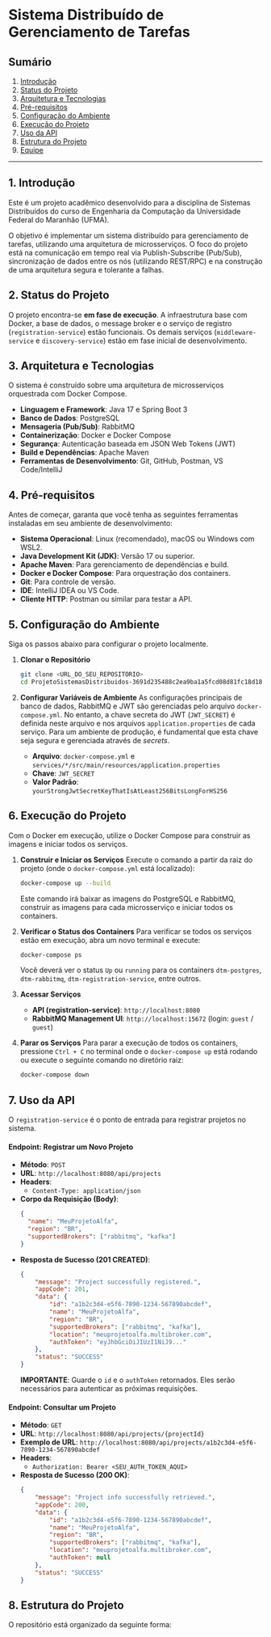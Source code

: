 # Sistema Distribuído de Gerenciamento de Tarefas

## Sumário

1.  [Introdução](#1-introdução)
2.  [Status do Projeto](#2-status-do-projeto)
3.  [Arquitetura e Tecnologias](#3-arquitetura-e-tecnologias)
4.  [Pré-requisitos](#4-pré-requisitos)
5.  [Configuração do Ambiente](#5-configuração-do-ambiente)
6.  [Execução do Projeto](#6-execução-do-projeto)
7.  [Uso da API](#7-uso-da-api)
8.  [Estrutura do Projeto](#8-estrutura-do-projeto)
9.  [Equipe](#9-equipe)

---

## 1. Introdução

Este é um projeto acadêmico desenvolvido para a disciplina de Sistemas Distribuídos do curso de Engenharia da Computação da Universidade Federal do Maranhão (UFMA).

O objetivo é implementar um sistema distribuído para gerenciamento de tarefas, utilizando uma arquitetura de microsserviços. O foco do projeto está na comunicação em tempo real via Publish-Subscribe (Pub/Sub), sincronização de dados entre os nós (utilizando REST/RPC) e na construção de uma arquitetura segura e tolerante a falhas.

## 2. Status do Projeto

O projeto encontra-se **em fase de execução**. A infraestrutura base com Docker, a base de dados, o message broker e o serviço de registro (`registration-service`) estão funcionais. Os demais serviços (`middleware-service` e `discovery-service`) estão em fase inicial de desenvolvimento.

## 3. Arquitetura e Tecnologias

O sistema é construído sobre uma arquitetura de microsserviços orquestrada com Docker Compose.

* **Linguagem e Framework**: Java 17 e Spring Boot 3
* **Banco de Dados**: PostgreSQL
* **Mensageria (Pub/Sub)**: RabbitMQ
* **Containerização**: Docker e Docker Compose
* **Segurança**: Autenticação baseada em JSON Web Tokens (JWT)
* **Build e Dependências**: Apache Maven
* **Ferramentas de Desenvolvimento**: Git, GitHub, Postman, VS Code/IntelliJ

## 4. Pré-requisitos

Antes de começar, garanta que você tenha as seguintes ferramentas instaladas em seu ambiente de desenvolvimento:

* **Sistema Operacional**: Linux (recomendado), macOS ou Windows com WSL2.
* **Java Development Kit (JDK)**: Versão 17 ou superior.
* **Apache Maven**: Para gerenciamento de dependências e build.
* **Docker e Docker Compose**: Para orquestração dos containers.
* **Git**: Para controle de versão.
* **IDE**: IntelliJ IDEA ou VS Code.
* **Cliente HTTP**: Postman ou similar para testar a API.

## 5. Configuração do Ambiente

Siga os passos abaixo para configurar o projeto localmente.

1.  **Clonar o Repositório**
    ```bash
    git clone <URL_DO_SEU_REPOSITÓRIO>
    cd ProjetoSistemasDistribuidos-3691d235488c2ea9ba1a5fcd08d81fc18d180dcd
    ```

2.  **Configurar Variáveis de Ambiente**
    As configurações principais de banco de dados, RabbitMQ e JWT são gerenciadas pelo arquivo `docker-compose.yml`. No entanto, a chave secreta do JWT (`JWT_SECRET`) é definida neste arquivo e nos arquivos `application.properties` de cada serviço. Para um ambiente de produção, é fundamental que esta chave seja segura e gerenciada através de *secrets*.

    * **Arquivo**: `docker-compose.yml` e `services/*/src/main/resources/application.properties`
    * **Chave**: `JWT_SECRET`
    * **Valor Padrão**: `yourStrongJwtSecretKeyThatIsAtLeast256BitsLongForHS256`

## 6. Execução do Projeto

Com o Docker em execução, utilize o Docker Compose para construir as imagens e iniciar todos os serviços.

1.  **Construir e Iniciar os Serviços**
    Execute o comando a partir da raiz do projeto (onde o `docker-compose.yml` está localizado):
    ```bash
    docker-compose up --build
    ```
    Este comando irá baixar as imagens do PostgreSQL e RabbitMQ, construir as imagens para cada microsserviço e iniciar todos os containers.

2.  **Verificar o Status dos Containers**
    Para verificar se todos os serviços estão em execução, abra um novo terminal e execute:
    ```bash
    docker-compose ps
    ```
    Você deverá ver o status `Up` ou `running` para os containers `dtm-postgres`, `dtm-rabbitmq`, `dtm-registration-service`, entre outros.

3.  **Acessar Serviços**
    * **API (registration-service)**: `http://localhost:8080`
    * **RabbitMQ Management UI**: `http://localhost:15672` (login: `guest` / `guest`)

4.  **Parar os Serviços**
    Para parar a execução de todos os containers, pressione `Ctrl + C` no terminal onde o `docker-compose up` está rodando ou execute o seguinte comando no diretório raiz:
    ```bash
    docker-compose down
    ```

## 7. Uso da API

O `registration-service` é o ponto de entrada para registrar projetos no sistema.

#### **Endpoint: Registrar um Novo Projeto**

* **Método**: `POST`
* **URL**: `http://localhost:8080/api/projects`
* **Headers**:
    * `Content-Type: application/json`
* **Corpo da Requisição (Body)**:
    ```json
    {
      "name": "MeuProjetoAlfa",
      "region": "BR",
      "supportedBrokers": ["rabbitmq", "kafka"]
    }
    ```
* **Resposta de Sucesso (201 CREATED)**:
    ```json
    {
        "message": "Project successfully registered.",
        "appCode": 201,
        "data": {
            "id": "a1b2c3d4-e5f6-7890-1234-567890abcdef",
            "name": "MeuProjetoAlfa",
            "region": "BR",
            "supportedBrokers": ["rabbitmq", "kafka"],
            "location": "meuprojetoalfa.multibroker.com",
            "authToken": "eyJhbGciOiJIUzI1NiJ9..."
        },
        "status": "SUCCESS"
    }
    ```
    **IMPORTANTE**: Guarde o `id` e o `authToken` retornados. Eles serão necessários para autenticar as próximas requisições.

#### **Endpoint: Consultar um Projeto**

* **Método**: `GET`
* **URL**: `http://localhost:8080/api/projects/{projectId}`
* **Exemplo de URL**: `http://localhost:8080/api/projects/a1b2c3d4-e5f6-7890-1234-567890abcdef`
* **Headers**:
    * `Authorization: Bearer <SEU_AUTH_TOKEN_AQUI>`
* **Resposta de Sucesso (200 OK)**:
    ```json
    {
        "message": "Project info successfully retrieved.",
        "appCode": 200,
        "data": {
            "id": "a1b2c3d4-e5f6-7890-1234-567890abcdef",
            "name": "MeuProjetoAlfa",
            "region": "BR",
            "supportedBrokers": ["rabbitmq", "kafka"],
            "location": "meuprojetoalfa.multibroker.com",
            "authToken": null
        },
        "status": "SUCCESS"
    }
    ```

## 8. Estrutura do Projeto

O repositório está organizado da seguinte forma:
